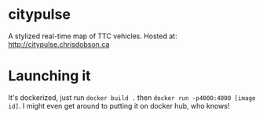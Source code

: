 # citypulse

A stylized real-time map of TTC vehicles. Hosted at: http://citypulse.chrisdobson.ca

# Launching it

It's dockerized, just run `docker build .` then `docker run -p4000:4000 [image id]`. I might even get around to putting it on docker hub, who knows!
